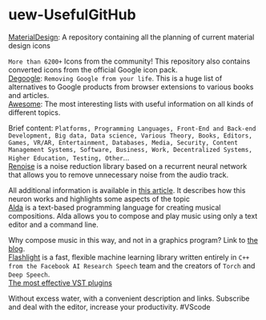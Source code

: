 # uew-UsefulGitHub
[MaterialDesign](https://github.com/Templarian/MaterialDesign): 
A repository containing all the planning of current material design icons

`More than 6200+` Icons from the community!
This repository also contains converted icons from the official Google icon pack.<br />
[Degoogle](https://github.com/tycrek/degoogle):
`Removing Google from your life`. 
This is a huge list of alternatives to Google products from browser extensions to various books and articles.<br />
[Awesome](https://github.com/sindresorhus/awesome):
The most interesting lists with useful information on all kinds of different topics.

Brief content:
`Platforms, Programming Languages, Front-End and Back-end Development, Big data, Data science, Various Theory, Books, Editors, Games, VR/AR, Entertainment, Databases, Media, Security, Content Management Systems, Software, Business, Work, Decentralized Systems, Higher Education, Testing, Other`...<br />
[Renoise](https://github.com/xiph/rnnoise) is a noise reduction library based on a recurrent neural network that allows you to remove unnecessary noise from the audio track.

All additional information is available in [this article](https://jmvalin.ca/demo/rnnoise/).
It describes how this neuron works and highlights some aspects of the topic<br />
[Alda](https://github.com/alda-lang/alda) is a text-based programming language for creating musical compositions. Alda allows you to compose and play music using only a text editor and a command line.

Why compose music in this way, and not in a graphics program? Link to [the blog](https://blog.djy.io/alda-a-manifesto-and-gentle-introduction/).<br />
[Flashlight](https://github.com/flashlight/flashlight ) is a fast, flexible machine learning library written entirely in `C++ from the Facebook AI Research Speech` team and the creators of `Torch` and `Deep Speech`.<br />
[The most effective VST plugins](https://t.me/vsc_help )

Without excess water, with a convenient description and links. 
Subscribe and deal with the editor, increase your productivity. #VScode <br />
